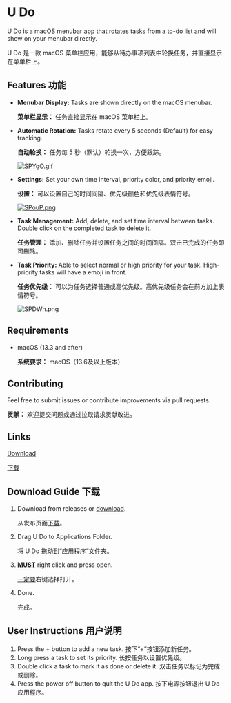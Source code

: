 # U Do

U Do is a macOS menubar app that rotates tasks from a to-do list and will show on your menubar directly.

U Do 是一款 macOS 菜单栏应用，能够从待办事项列表中轮换任务，并直接显示在菜单栏上。

## Features 功能

- **Menubar Display:** Tasks are shown directly on the macOS menubar.

  **菜单栏显示：** 任务直接显示在 macOS 菜单栏上。

- **Automatic Rotation:** Tasks rotate every 5 seconds (Default) for easy tracking.

  **自动轮换：** 任务每 5 秒（默认）轮换一次，方便跟踪。

  [![SPYgO.gif](https://s7.gifyu.com/images/SPYgO.gif)](https://gifyu.com/image/SPYgO)

- **Settings:** Set your own time interval, priority color, and priority emoji.

  **设置：** 可以设置自己的时间间隔、优先级颜色和优先级表情符号。

  [![SPouP.png](https://s13.gifyu.com/images/SPouP.png)](https://gifyu.com/image/SPouP)

- **Task Management:** Add, delete, and set time interval between tasks. Double click on the completed task to delete it.

  **任务管理：** 添加、删除任务并设置任务之间的时间间隔。双击已完成的任务即可删除。

- **Task Priority:** Able to select normal or high priority for your task. High-priority tasks will have a emoji in front.

  **任务优先级：** 可以为任务选择普通或高优先级。高优先级任务会在前方加上表情符号。

  ![SPDWh.png](https://s7.gifyu.com/images/SPDWh.png)

## Requirements

- macOS (13.3 and after)

  **系统要求：** macOS（13.6及以上版本）

## Contributing

Feel free to submit issues or contribute improvements via pull requests.

**贡献：** 欢迎提交问题或通过拉取请求贡献改进。

## Links

[Download](https://github.com/chriyocc/U-Do/releases/latest)

[下载](https://github.com/chriyocc/U-Do/releases/latest)

## Download Guide 下载

1. Download from releases or [download](https://github.com/chriyocc/U-Do/releases/latest).

   从发布页面[下载](https://github.com/chriyocc/U-Do/releases/latest)。

2. Drag U Do to Applications Folder.

   将 U Do 拖动到“应用程序”文件夹。

3. **<u>MUST</u>** right click and press open.

   <u>一定要</u>右键选择打开。

4. Done.

   完成。

## User Instructions 用户说明

1. Press the + button to add a new task.
   按下“+”按钮添加新任务。
2. Long press a task to set its priority.
   长按任务以设置优先级。
3. Double click a task to mark it as done or delete it.
   双击任务以标记为完成或删除。
4. Press the power off button to quit the U Do app.
   按下电源按钮退出 U Do 应用程序。
